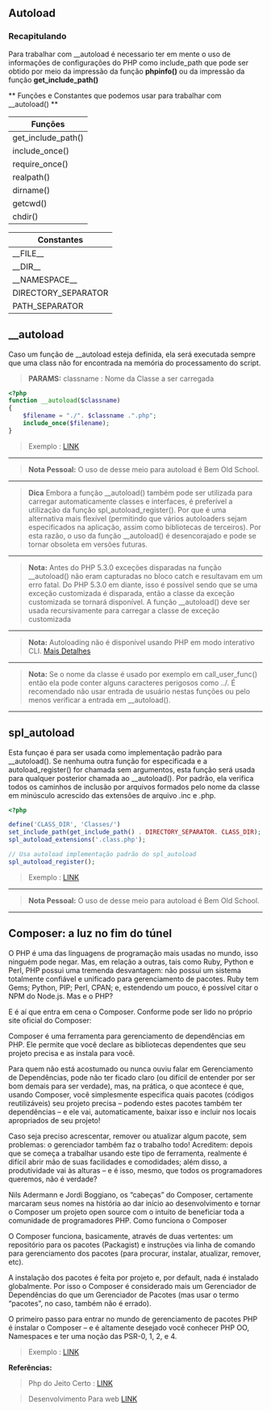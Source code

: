 ## Autoload

### Recapitulando

Para trabalhar com \_\_autoload é necessario ter em mente o uso de informações de configurações do PHP como include_path que pode ser obtido por meio da impressão da função **phpinfo()** ou da impressão da função **get_include_path()**


** Funções e Constantes que podemos usar para trabalhar com \_\_autoload() **

| Funções                |
|------------------------|
| get_include_path()     |
| include_once()         |
| require_once()         |
| realpath()             |
| dirname()              |
| getcwd()               |
| chdir()               |


| Constantes             |
|------------------------|
| \_\_FILE\_\_           |
| \_\_DIR\_\_            |
| \_\_NAMESPACE\_\_      |
| DIRECTORY_SEPARATOR    |
| PATH_SEPARATOR         |


## \_\_autoload

Caso um função de \_\_autoload esteja definida, ela será executada sempre que uma class não for encontrada na memória do processamento do script.

> **PARAMS:**
> classname : Nome da Classe a ser carregada

```php
<?php
function __autoload($classname)
{
    $filename = "./". $classname .".php";
    include_once($filename);
}
```

> Exemplo :  [LINK](https://github.com/lisura/php_certification/tree/master/Examples/OOP/Autoload/__autoload/)

---

> **Nota Pessoal:** O uso de desse meio para autoload é Bem Old School.

---

> **Dica**  Embora a função \_\_autoload() também pode ser utilizada para carregar automaticamente classes e interfaces, é preferível a utilização da função spl_autoload_register(). Por que é uma alternativa mais flexível (permitindo que vários autoloaders sejam especificados na aplicação, assim como bibliotecas de terceiros). Por esta razão, o uso da função \_\_autoload() é desencorajado e pode se tornar obsoleta em versões futuras.

---

> **Nota:** Antes do PHP 5.3.0 exceções disparadas na função \_\_autoload() não eram capturadas no bloco catch e resultavam em um erro fatal. Do PHP 5.3.0 em diante, isso é possível sendo que se uma exceção customizada é disparada, então a classe da exceção customizada se tornará disponível. A função \_\_autoload() deve ser usada recursivamente para carregar a classe de exceção customizada

---

> **Nota:** Autoloading não é disponível usando PHP em modo interativo CLI.
[Mais Detalhes](http://stackoverflow.com/questions/14696961/why-doesnt-phps-autoload-feature-work-in-cli-mode)

---

> **Nota:** Se o nome da classe é usado por exemplo em call_user_func() então ela pode conter alguns caracteres perigosos como ../. É recomendado não usar entrada de usuário nestas funções ou pelo menos verificar a entrada em \_\_autoload().

---


## spl_autoload

Esta funçao é para ser usada como implementação padrão para \_\_autoload(). Se nenhuma outra função for especificada e a autoload_register() for chamada sem argumentos, esta função será usada para qualquer posterior chamada ao \_\_autoload(). Por padrão, ela verifica todos os caminhos de inclusão por arquivos formados pelo nome da classe em minúsculo acrescido das extensões de arquivo .inc e .php.

```php
<?php

define('CLASS_DIR', 'Classes/')
set_include_path(get_include_path() . DIRECTORY_SEPARATOR. CLASS_DIR);
spl_autoload_extensions('.class.php');

// Usa autoload implementação padrão do spl_autoload
spl_autoload_register();

```

> Exemplo :  [LINK](https://github.com/lisura/php_certification/tree/master/Examples/OOP/Autoload/spl_autoload/)

---

> **Nota Pessoal:** O uso de desse meio para autoload é Bem Old School.

---

## Composer: a luz no fim do túnel

O PHP é uma das linguagens de programação mais usadas no mundo, isso ninguém pode negar. Mas, em relação a outras, tais como Ruby, Python e Perl, PHP possui uma tremenda desvantagem: não possui um sistema totalmente confiável e unificado para gerenciamento de pacotes. Ruby tem Gems; Python, PIP; Perl, CPAN; e, estendendo um pouco, é possível citar o NPM do Node.js. Mas e o PHP?

E é aí que entra em cena o Composer. Conforme pode ser lido no próprio site oficial do Composer:

Composer é uma ferramenta para gerenciamento de dependências em PHP. Ele permite que você declare as bibliotecas dependentes que seu projeto precisa e as instala para você.

Para quem não está acostumado ou nunca ouviu falar em Gerenciamento de Dependências, pode não ter ficado claro (ou difícil de entender por ser bom demais para ser verdade), mas, na prática, o que acontece é que, usando Composer, você simplesmente especifica quais pacotes (códigos reutilizáveis) seu projeto precisa – podendo estes pacotes também ter dependências – e ele vai, automaticamente, baixar isso e incluir nos locais apropriados de seu projeto!

Caso seja preciso acrescentar, remover ou atualizar algum pacote, sem problemas: o gerenciador também faz o trabalho todo! Acreditem: depois que se começa a trabalhar usando este tipo de ferramenta, realmente é difícil abrir mão de suas facilidades e comodidades; além disso, a produtividade vai às alturas – e é isso, mesmo, que todos os programadores queremos, não é verdade?

Nils Adermann e Jordi Boggiano, os “cabeças” do Composer, certamente marcaram seus nomes na história ao dar início ao desenvolvimento e tornar o Composer um projeto open source com o intuito de beneficiar toda a comunidade de programadores PHP.
Como funciona o Composer

O Composer funciona, basicamente, através de duas vertentes: um repositório para os pacotes (Packagist) e instruções via linha de comando para gerenciamento dos pacotes (para procurar, instalar, atualizar, remover, etc).

A instalação dos pacotes é feita por projeto e, por default, nada é instalado globalmente. Por isso o Composer é considerado mais um Gerenciador de Dependências do que um Gerenciador de Pacotes (mas usar o termo “pacotes”, no caso, também não é errado).

O primeiro passo para entrar no mundo de gerenciamento de pacotes PHP é instalar o Composer – e é altamente desejado você conhecer PHP OO, Namespaces e ter uma noção das PSR-0, 1, 2, e 4.

> Exemplo :  [LINK](https://github.com/lisura/php_certification/tree/master/Examples/OOP/Autoload/composer/)


**Referências:**
> Php do Jeito Certo : [LINK](http://br.phptherightway.com/)

> Desenvolvimento Para web [LINK](http://desenvolvimentoparaweb.com/php/composer-a-evolucao-php/)
